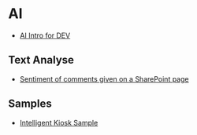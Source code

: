 # AI

- [AI Intro for DEV](./assets/intro-ductionto-ai-and-cognitive-servicesforo365-dev.pdf)

## Text Analyse

- [Sentiment of comments given on a SharePoint page](https://www.itidea.nl/index.php/sentiment-of-comments-given-on-a-sharepoint-page)

## Samples

- [Intelligent Kiosk Sample](https://github.com/Microsoft/Cognitive-Samples-IntelligentKiosk)
